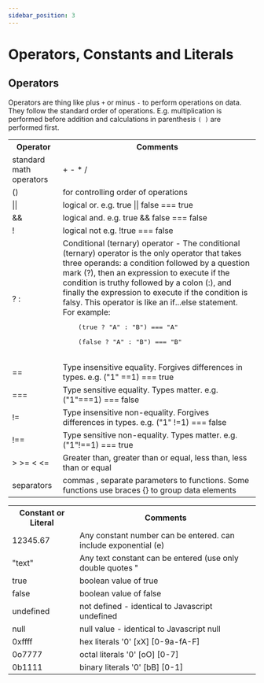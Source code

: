 ```yaml
---
sidebar_position: 3
---
```


# Operators, Constants and Literals

## Operators

Operators are thing like plus ``` + ``` or minus ``` - ``` to perform operations on data.  They follow the standard order of operations. E.g. multiplication is performed before addition and calculations in parenthesis ``` ( ) ``` are performed first.

<table>
  <tr>
    <th>Operator</th>
    <th>Comments</th>
  </tr>
  <tr>
    <td>standard math operators</td>
    <td>+ - * /</td>
  </tr>
  <tr>
    <td>()</td>
    <td>for controlling order of operations</td>
  </tr>
  <tr>
    <td>||</td>
    <td>logical or. e.g. true || false === true</td>
  </tr>
  <tr>
    <td>&&</td>
    <td>logical and. e.g. true && false === false</td>
  </tr>
  <tr>
    <td>!</td>
    <td>logical not  e.g. !true === false</td>
  </tr>
  <tr>
    <td>? : </td>
    <td>Conditional (ternary) operator - The conditional (ternary) operator is the only operator that takes three operands: a condition followed by a question mark (?), then an expression to execute if the condition is truthy followed by a colon (:), and finally the expression to execute if the condition is falsy. This operator is like an if...else statement. For example:
    <pre>
    (true ? "A" : "B") === "A"<br/>
    (false ? "A" : "B") === "B"
    </pre>
    </td>
  </tr>
  <tr>
    <td>==</td>
    <td>Type insensitive equality. Forgives differences in types. e.g. ("1" ==1) === true</td>
  </tr>
  <tr>
    <td>===</td>
    <td>Type sensitive equality.  Types matter. e.g. ("1"===1) === false</td>
  </tr>
  <tr>
    <td>!=</td>
    <td>Type insensitive non-equality. Forgives differences in types. e.g. ("1" !=1) === false</td>
  </tr>
  <tr>
    <td>!==</td>
    <td>Type sensitive non-equality.  Types matter. e.g. ("1"!==1) === true</td>
  </tr>
  <tr>
    <td>&gt; &gt;= &lt; &lt;=</td>
    <td>Greater than, greater than or equal, less than, less than or equal</td>
  </tr>
    <tr>
    <td>separators</td>
    <td>commas , separate parameters to functions.  Some functions use braces {} to group data elements</td>
  </tr>
</table>


<table>
  <tr>
    <th>Constant or Literal</th>
    <th>Comments</th>
  </tr>
  <tr>
    <td>12345.67</td>
    <td>Any constant number can be entered. can include exponential (e)</td>
  </tr>
  <tr>
    <td>"text"</td>
    <td>Any text constant can be entered (use only double quotes "</td>
  </tr>
  <tr>
    <td>true</td>
    <td>boolean value of true</td>
  </tr>
  <tr>
    <td>false</td>
    <td>boolean value of false</td>
  </tr>
  <tr>
    <td>undefined</td>
    <td>not defined - identical to Javascript undefined</td>
  </tr>
  <tr>
    <td>null</td>
    <td>null value - identical to Javascript null</td>
  </tr>
  <tr>
    <td>0xffff</td>
    <td>hex literals '0' [xX] [0-9a-fA-F]</td>
  </tr>
  <tr>
    <td>0o7777</td>
    <td>octal literals '0' [oO] [0-7]</td>
  </tr>
  <tr>
    <td>0b1111</td>
    <td>binary literals '0' [bB] [0-1]</td>
  </tr>
</table>
